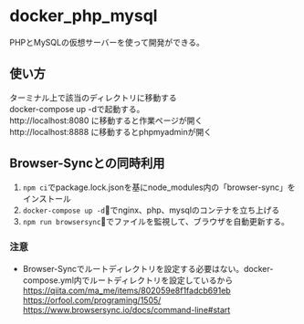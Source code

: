 # docker_php_mysql
PHPとMySQLの仮想サーバーを使って開発ができる。  
  
## 使い方
ターミナル上で該当のディレクトリに移動する  
docker-compose up -dで起動する。  
http://localhost:8080 に移動すると作業ページが開く  
http://localhost:8888 に移動するとphpmyadminが開く  
  
## Browser-Syncとの同時利用
1. `npm ci`でpackage.lock.jsonを基にnode_modules内の「browser-sync」をインストール
2. `docker-compose up -d`でnginx、php、mysqlのコンテナを立ち上げる
3. `npm run browsersync`でファイルを監視して、ブラウザを自動更新する。

### 注意
- Browser-Syncでルートディレクトリを設定する必要はない。docker-compose.yml内でルートディレクトリを設定しているから  
https://qiita.com/ma_me/items/802059e8f1fadcb691eb  
https://orfool.com/programing/1505/  
https://www.browsersync.io/docs/command-line#start
